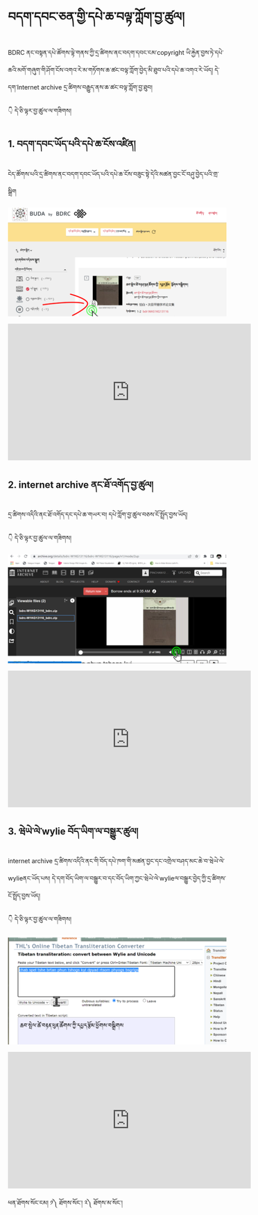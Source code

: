 # བདག་དབང་ཅན་གྱི་དཔེ་ཆ་བལྟ་ཀློག་བྱ་ཚུལ།

BDRC ནང་བསྟན་དཔེ་ཚོགས་ལྟེ་གནས་ཀྱི་དྲ་ཚིགས་ནང་བདག་དབང་ངམ་copyright ཡི་རྐྱེན་བྱས་ཏེ་དཔེ་ཆའི་མགོ་གཞུག་གི་ཤོག་ངོས་འགའ་རེ་མ་གཏོགས་ཆ་ཚང་བལྟ་ཀློག་བྱེད་མི་ཐུབ་པའི་དཔེ་ཆ་འགའ་རེ་ཡོད། དེ་དག་Internet archive དྲ་ཚིགས་བརྒྱུད་ནས་ཆ་ཚང་བལྟ་ཀློག་བྱ་ཐུབ།

👇 དེ་ཅི་ལྟར་བྱ་ཚུལ་ལ་གཟིགས།

## 1. བདག་དབང་ཡོད་པའི་དཔེ་ཆ་ངོས་འཛིན།

ངེད་ཚོགས་པའི་དྲ་ཚིགས་ནང་བདག་དབང་ཡོད་པའི་དཔེ་ཆ་ངོས་བཟུང་སྟེ་དེའི་མཚན་བྱང་ངོ་བཤུ་བྱེད་པའི་གྲ་སྒྲིག

![800](images/000001.png)

<p align="center">
<iframe width="560" height="315" src="https://www.youtube.com/embed/-LlnRcbBHC8" title="YouTube video player" frameborder="0" allow="accelerometer; autoplay; clipboard-write; encrypted-media; gyroscope; picture-in-picture" allowfullscreen></iframe>
</p>

## 2. internet archive ནང་ཐོ་འགོད་བྱ་ཚུལ།

དྲ་ཚིགས་འདིའི་ནང་ཐོ་འགོད་དང་དཔེ་ཆ་གཡར་བ། དཔེ་ཀློག་བྱ་ཚུལ་བཅས་ངོ་སྤྲོད་བྱས་ཡོད།

👇 དེ་ཅི་ལྟར་བྱ་ཚུལ་ལ་གཟིགས།

![800](images/000002.png)

<p align="center">
<iframe width="560" height="315" src="https://www.youtube.com/embed/hB99E2CSgK0" title="YouTube video player" frameborder="0" allow="accelerometer; autoplay; clipboard-write; encrypted-media; gyroscope; picture-in-picture" allowfullscreen></iframe>
</p>


## 3. ཝེཡེ་ལེ་wylie བོད་ཡིག་ལ་བསྒྱུར་ཚུལ།

internet archive དྲ་ཚིགས་འདིའི་ནང་གི་བོད་དཔེ་ཁག་གི་མཚན་བྱང་དང་འགྲེལ་བཤད་མང་ཆེ་བ་ཝེཡེ་ལེ་wylieནང་ཡོད་པས། དེ་དག་བོད་ཡིག་ལ་བསྒྱུར་བ་དང་བོད་ཡིག་ཀྱང་ཝེཡེ་ལེ་wylieལ་བསྒྱུར་བྱེད་ཀྱི་དྲ་ཚིགས་ངོ་སྤྲོད་བྱས་ཡོད།

👇 དེ་ཅི་ལྟར་བྱ་ཚུལ་ལ་གཟིགས།

![800](images/000003.png)

<p align="center">
<iframe width="560" height="315" src="https://www.youtube.com/embed/Dt1apomoAD4" title="YouTube video player" frameborder="0" allow="accelerometer; autoplay; clipboard-write; encrypted-media; gyroscope; picture-in-picture" allowfullscreen></iframe>
</p>


ཕན་ཐོགས་སོང་ངམ། ༡༽ ཐོགས་སོང་། ༢༽ ཐོགས་མ་སོང་།

